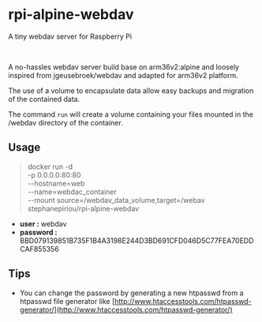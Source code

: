 # rpi-alpine-webdav
A tiny webdav server for Raspberry Pi

<br />

A no-hassles webdav server build base on arm36v2:alpine and loosely inspired from jgeusebroek/webdav and adapted for arm36v2 platform.

The use of a volume to encapsulate data allow easy backups and migration of the contained data.

The command `run` will create a volume containing your files mounted in the /webdav directory of the container.

## Usage 
>docker run -d \
-p 0.0.0.0:80:80 \
--hostname=web \
--name=webdac_container \
--mount source=/webdav_data_volume,target=/webav \
stephanepiriou/rpi-alpine-webdav

- **user :** 
webdav
- **password :** 
BBD079139851B735F1B4A3198E244D3BD691CFD046D5C77FEA70EDDCAF855356

## Tips 
- You can change the password by generating a new htpasswd from a htpasswd file generator like [http://www.htaccesstools.com/htpasswd-generator/](http://www.htaccesstools.com/htpasswd-generator/)
